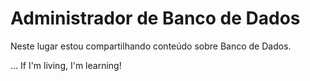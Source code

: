 # Administrador de Banco de Dados
Neste lugar estou compartilhando conteúdo sobre Banco de Dados. 









... If I'm living, I'm learning! 
